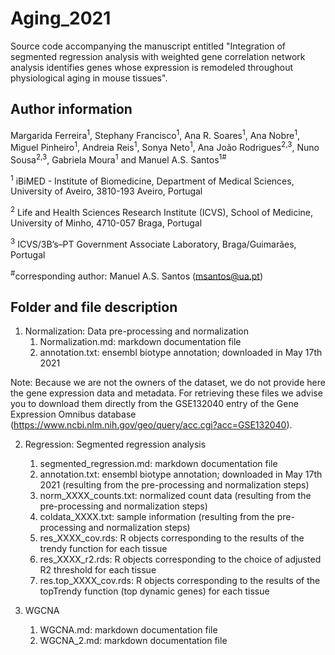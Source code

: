 # Aging_2021
Source code accompanying the manuscript entitled "Integration of segmented regression analysis with weighted gene correlation network analysis identifies genes whose expression is remodeled throughout physiological aging in mouse tissues".

## Author information
Margarida Ferreira<sup>1</sup>, Stephany Francisco<sup>1</sup>, Ana R. Soares<sup>1</sup>, Ana Nobre<sup>1</sup>, Miguel Pinheiro<sup>1</sup>, Andreia Reis<sup>1</sup>, Sonya Neto<sup>1</sup>, Ana João Rodrigues<sup>2,3</sup>, Nuno Sousa<sup>2,3</sup>, Gabriela Moura<sup>1</sup> and Manuel A.S. Santos<sup>1#</sup>

<sup>1</sup> iBiMED - Institute of Biomedicine, Department of Medical Sciences, University of Aveiro, 3810-193 Aveiro, Portugal

<sup>2</sup> Life and Health Sciences Research Institute (ICVS), School of Medicine, University of Minho, 4710-057 Braga, Portugal

<sup>3</sup> ICVS/3B’s–PT Government Associate Laboratory, Braga/Guimarães, Portugal

<sup>#</sup>corresponding author: Manuel A.S. Santos (msantos@ua.pt)

## Folder and file description

1. Normalization: Data pre-processing and normalization
   1. Normalization.md: markdown documentation file
   2. annotation.txt: ensembl biotype annotation; downloaded in May 17th 2021

Note: Because we are not the owners of the dataset, we do not provide here the gene expression data and metadata. For retrieving these files we advise you to download them directly from the GSE132040 entry of the Gene Expression Omnibus database (https://www.ncbi.nlm.nih.gov/geo/query/acc.cgi?acc=GSE132040).

2. Regression: Segmented regression analysis
   1. segmented_regression.md: markdown documentation file
   2. annotation.txt: ensembl biotype annotation; downloaded in May 17th 2021 (resulting from the pre-processing and normalization steps)
   3. norm_XXXX_counts.txt: normalized count data (resulting from the pre-processing and normalization steps)
   4. coldata_XXXX.txt: sample information (resulting from the pre-processing and normalization steps)
   5. res_XXXX_cov.rds: R objects corresponding to the results of the trendy function for each tissue
   6. res_XXXX_r2.rds: R objects corresponding to the choice of adjusted R2 threshold for each tissue
   7. res.top_XXXX_cov.rds: R objects corresponding to the results of the topTrendy function (top dynamic genes) for each tissue


3. WGCNA
   1. WGCNA.md: markdown documentation file
   2. WGCNA_2.md: markdown documentation file
